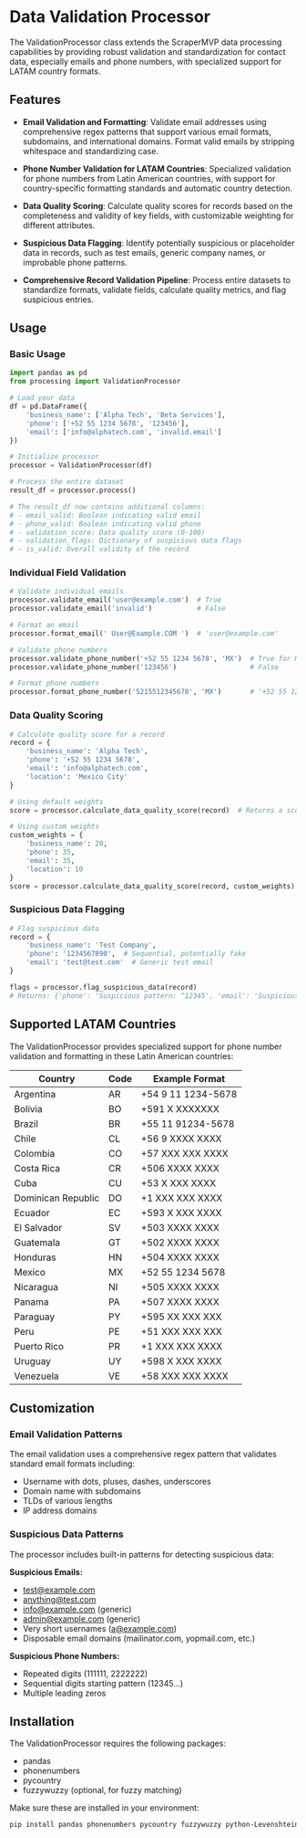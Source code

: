 # Data Validation Processor

The ValidationProcessor class extends the ScraperMVP data processing capabilities by providing robust validation and standardization for contact data, especially emails and phone numbers, with specialized support for LATAM country formats.

## Features

- **Email Validation and Formatting**: Validate email addresses using comprehensive regex patterns that support various email formats, subdomains, and international domains. Format valid emails by stripping whitespace and standardizing case.

- **Phone Number Validation for LATAM Countries**: Specialized validation for phone numbers from Latin American countries, with support for country-specific formatting standards and automatic country detection.

- **Data Quality Scoring**: Calculate quality scores for records based on the completeness and validity of key fields, with customizable weighting for different attributes.

- **Suspicious Data Flagging**: Identify potentially suspicious or placeholder data in records, such as test emails, generic company names, or improbable phone patterns.

- **Comprehensive Record Validation Pipeline**: Process entire datasets to standardize formats, validate fields, calculate quality metrics, and flag suspicious entries.

## Usage

### Basic Usage

```python
import pandas as pd
from processing import ValidationProcessor

# Load your data
df = pd.DataFrame({
    'business_name': ['Alpha Tech', 'Beta Services'],
    'phone': ['+52 55 1234 5678', '123456'],
    'email': ['info@alphatech.com', 'invalid.email']
})

# Initialize processor
processor = ValidationProcessor(df)

# Process the entire dataset
result_df = processor.process()

# The result_df now contains additional columns:
# - email_valid: Boolean indicating valid email
# - phone_valid: Boolean indicating valid phone
# - validation_score: Data quality score (0-100)
# - validation_flags: Dictionary of suspicious data flags
# - is_valid: Overall validity of the record
```

### Individual Field Validation

```python
# Validate individual emails
processor.validate_email('user@example.com')  # True
processor.validate_email('invalid')           # False

# Format an email
processor.format_email(' User@Example.COM ')  # 'user@example.com'

# Validate phone numbers
processor.validate_phone_number('+52 55 1234 5678', 'MX')  # True for Mexico
processor.validate_phone_number('123456')                  # False

# Format phone numbers
processor.format_phone_number('5215512345678', 'MX')       # '+52 55 1234 5678'
```

### Data Quality Scoring

```python
# Calculate quality score for a record
record = {
    'business_name': 'Alpha Tech',
    'phone': '+52 55 1234 5678',
    'email': 'info@alphatech.com',
    'location': 'Mexico City'
}

# Using default weights
score = processor.calculate_data_quality_score(record)  # Returns a score from 0-100

# Using custom weights
custom_weights = {
    'business_name': 20,
    'phone': 35,
    'email': 35,
    'location': 10
}
score = processor.calculate_data_quality_score(record, custom_weights)
```

### Suspicious Data Flagging

```python
# Flag suspicious data
record = {
    'business_name': 'Test Company',
    'phone': '1234567890',  # Sequential, potentially fake
    'email': 'test@test.com'  # Generic test email
}

flags = processor.flag_suspicious_data(record)
# Returns: {'phone': 'Suspicious pattern: ^12345', 'email': 'Suspicious pattern: ^test.*@.*\\.com$'}
```

## Supported LATAM Countries

The ValidationProcessor provides specialized support for phone number validation and formatting in these Latin American countries:

| Country            | Code | Example Format     |
| ------------------ | ---- | ------------------ |
| Argentina          | AR   | +54 9 11 1234-5678 |
| Bolivia            | BO   | +591 X XXXXXXX     |
| Brazil             | BR   | +55 11 91234-5678  |
| Chile              | CL   | +56 9 XXXX XXXX    |
| Colombia           | CO   | +57 XXX XXX XXXX   |
| Costa Rica         | CR   | +506 XXXX XXXX     |
| Cuba               | CU   | +53 X XXX XXXX     |
| Dominican Republic | DO   | +1 XXX XXX XXXX    |
| Ecuador            | EC   | +593 X XXX XXXX    |
| El Salvador        | SV   | +503 XXXX XXXX     |
| Guatemala          | GT   | +502 XXXX XXXX     |
| Honduras           | HN   | +504 XXXX XXXX     |
| Mexico             | MX   | +52 55 1234 5678   |
| Nicaragua          | NI   | +505 XXXX XXXX     |
| Panama             | PA   | +507 XXXX XXXX     |
| Paraguay           | PY   | +595 XX XXX XXX    |
| Peru               | PE   | +51 XXX XXX XXX    |
| Puerto Rico        | PR   | +1 XXX XXX XXXX    |
| Uruguay            | UY   | +598 X XXX XXXX    |
| Venezuela          | VE   | +58 XXX XXX XXXX   |

## Customization

### Email Validation Patterns

The email validation uses a comprehensive regex pattern that validates standard email formats including:

- Username with dots, pluses, dashes, underscores
- Domain name with subdomains
- TLDs of various lengths
- IP address domains

### Suspicious Data Patterns

The processor includes built-in patterns for detecting suspicious data:

**Suspicious Emails:**

- test@example.com
- anything@test.com
- info@example.com (generic)
- admin@example.com (generic)
- Very short usernames (a@example.com)
- Disposable email domains (mailinator.com, yopmail.com, etc.)

**Suspicious Phone Numbers:**

- Repeated digits (111111, 2222222)
- Sequential digits starting pattern (12345...)
- Multiple leading zeros

## Installation

The ValidationProcessor requires the following packages:

- pandas
- phonenumbers
- pycountry
- fuzzywuzzy (optional, for fuzzy matching)

Make sure these are installed in your environment:

```bash
pip install pandas phonenumbers pycountry fuzzywuzzy python-Levenshtein
```
